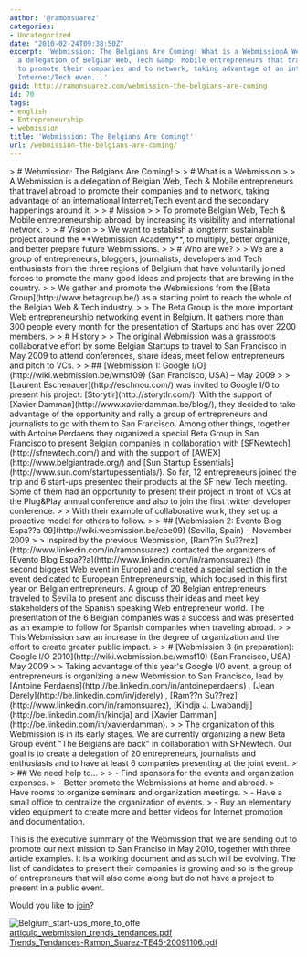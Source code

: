 ```yaml
---
author: '@ramonsuarez'
categories:
- Uncategorized
date: "2010-02-24T09:38:50Z"
excerpt: 'Webmission: The Belgians Are Coming! What is a WebmissionA Webmission is
  a delegation of Belgian Web, Tech &amp; Mobile entrepreneurs that travel abroad
  to promote their companies and to network, taking advantage of an international
  Internet/Tech even...'
guid: http://ramonsuarez.com/webmission-the-belgians-are-coming
id: 70
tags:
- english
- Entrepreneurship
- webmission
title: 'Webmission: The Belgians Are Coming!'
url: /webmission-the-belgians-are-coming/
---
```


<div class="gmail_quote">> # Webmission: The Belgians Are Coming!
> 
> # What is a Webmission
> 
> A Webmission is a delegation of Belgian Web, Tech &amp; Mobile entrepreneurs that travel abroad to promote their companies and to network, taking advantage of an international Internet/Tech event and the secondary happenings around it.
> 
> # Mission
> 
> To promote Belgian Web, Tech &amp; Mobile entrepreneurship abroad, by increasing its visibility and international network.
> 
> # Vision
> 
> We want to establish a longterm sustainable project around the **Webmission Academy**, to multiply, better organize, and better prepare future Webmissions.
> 
> # Who are we?
> 
> We are a group of entrepreneurs, bloggers, journalists, developers and Tech enthusiasts from the three regions of Belgium that have voluntarily joined forces to promote the many good ideas and projects that are brewing in the country.
> 
> We gather and promote the Webmissions from the [Beta Group](http://www.betagroup.be/) as a starting point to reach the whole of the Belgian Web &amp; Tech industry.
> 
> The Beta Group is the more important Web entrepreneurship networking event in Belgium. It gathers more than 300 people every month for the presentation of Startups and has over 2200 members.
> 
> # History
> 
> The original Webmission was a grassroots collaborative effort by some Belgian Startups to travel to San Francisco in May 2009 to attend conferences, share ideas, meet fellow entrepreneurs and pitch to VCs.
> 
> ## [Webmission 1: Google I/O](http://wiki.webmission.be/wmsf09) (San Francisco, USA) – May 2009
> 
> [Laurent Eschenauer](http://eschnou.com/) was invited to Google I/0 to present his project: [Storytlr](http://storytlr.com/). With the support of [Xavier Damman](http://www.xavierdamman.be/blog/), they decided to take advantage of the opportunity and rally a group of entrepreneurs and journalists to go with them to San Francisco. Among other things, together with Antoine Perdaens they organized a special Beta Group in San Francisco to present Belgian companies in collaboration with [SFNewtech](http://sfnewtech.com/) and with the support of [AWEX](http://www.belgiantrade.org/) and [Sun Startup Essentials](http://www.sun.com/startupessentials/). So far, 12 entrepreneurs joined the trip and 6 start-ups presented their products at the SF new Tech meeting. Some of them had an opportunity to present their project in front of VCs at the Plug&amp;Play annual conference and also to join the first twitter developer conference.
> 
> With their example of collaborative work, they set up a proactive model for others to follow.
> 
> ## [Webmission 2: Evento Blog Espa??a 09](http://wiki.webmission.be/ebe09) (Sevilla, Spain) – November 2009
> 
> Inspired by the previous Webmission, [Ram??n Su??rez](http://www.linkedin.com/in/ramonsuarez) contacted the organizers of [Evento Blog Espa??a](http://www.linkedin.com/in/ramonsuarez) (the second biggest Web event in Europe) and created a special section in the event dedicated to European Entrepreneurship, which focused in this first year on Belgian entrepreneurs. A group of 20 Belgian entrepreneurs traveled to Sevilla to present and discuss their ideas and meet key stakeholders of the Spanish speaking Web entrepreneur world. The presentation of the 6 Belgian companies was a success and was presented as an example to follow for Spanish companies when traveling abroad.
> 
> This Webmission saw an increase in the degree of organization and the effort to create greater public impact.
> 
> # [Webmission 3 (in preparation): Google I/O 2010](http://wiki.webmission.be/wmsf10) (San Francisco, USA) – May 2009
> 
> Taking advantage of this year's Google I/0 event, a group of entrepreneurs is organizing a new Webmission to San Francisco, lead by [Antoine Perdaens](http://be.linkedin.com/in/antoineperdaens) , [Jean Derely](http://be.linkedin.com/in/jderely) , [Ram??n Su??rez](http://www.linkedin.com/in/ramonsuarez), [Kindja J. Lwabandji](http://be.linkedin.com/in/kindja) and [Xavier Damman](http://be.linkedin.com/in/xavierdamman).
> 
> The organization of this Webmission is in its early stages. We are currently organizing a new Beta Group event "The Belgians are back" in collaboration with SFNewtech. Our goal is to create a delegation of 20 entrepreneurs, journalists and enthusiasts and to have at least 6 companies presenting at the joint event.
> 
> ## We need help to…
> 
> - Find sponsors for the events and organization expenses.
> - Better promote the Webmissions at home and abroad.
> - Have rooms to organize seminars and organization meetings.
> - Have a small office to centralize the organization of events.
> - Buy an elementary video equipment to create more and better videos for Internet promotion and documentation.

This is the executive summary of the Webmission that we are sending out to promote our next mission to San Franciso in May 2010, together with three article examples. It is a working document and as such will be evolving. The list of candidates to present their companies is growing and so is the group of entrepreneurs that will also come along but do not have a project to present in a public event.

 Would you like to [join](http://wiki.webmission.be/wmsf10)? </div><div class="p_embed p_image_embed">![Belgium_start-ups_more_to_offe](http://getfile7.posterous.com/getfile/files.posterous.com/ramonsuarez/ZbHvrf97cRmmhp5bBXDMGiSXU4ncDRT8UPb1EBE7ZbXWJDUsV2NKlkXxpDQ8/Belgium_Start-Ups_More_To_Offe.png.scaled.500.jpg)</div><div class="p_embed p_file_embed">[<div class="p_icon"></div><div class="p_text">articulo_webmission_trends_tendances.pdf</div>](http://getfile2.posterous.com/getfile/files.posterous.com/ramonsuarez/hsfWa8EZG607HKE3l6RyGsAroQr426fkaECkzcHbEqfzlJCFkbBSUBhQMQri/articulo_webmission_trends_ten.pdf)</div><div class="p_embed p_file_embed">[<div class="p_icon"></div><div class="p_text">Trends_Tendances-Ramon_Suarez-TE45-20091106.pdf</div>](http://getfile3.posterous.com/getfile/files.posterous.com/ramonsuarez/h1uhzCo6XQNfmoi9H7ndL69fjMbquMPD5dP8j8xIqoAvjL97W74peNtMvX2J/Trends_Tendances-Ramon_Suarez-.pdf)</div>